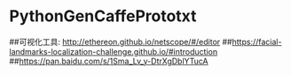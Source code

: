 # PythonGenCaffePrototxt
##可视化工具: http://ethereon.github.io/netscope/#/editor
##https://facial-landmarks-localization-challenge.github.io/#introduction
##https://pan.baidu.com/s/1Sma_Lv_y-DtrXgDblYTucA
